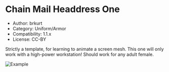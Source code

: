 # Chain Mail Headdress One

* Author: brkurt
* Category: Uniform/Armor
* Compatibility: 1.1.x
* License: CC-BY

Strictly a template, for learning to animate a screen mesh.  This one will only work with a high-power workstation!  Should work for any adult female. 

![Example](chainMailHeadDress1.png)

